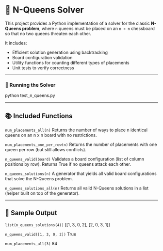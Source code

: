 # 🧠 N-Queens Solver

This project provides a Python implementation of a solver for the classic **N-Queens problem**, where `n` queens must be placed on an `n × n` chessboard so that no two queens threaten each other.

It includes:
- Efficient solution generation using backtracking
- Board configuration validation
- Utility functions for counting different types of placements
- Unit tests to verify correctness

---

### 🔁 Running the Solver

python test_n_queens.py

---

## 📚 Included Functions
```num_placements_all(n)```
Returns the number of ways to place n identical queens on an n x n board with no restrictions.

```num_placements_one_per_row(n)```
Returns the number of placements with one queen per row (but still allows conflicts).

```n_queens_valid(board)```
Validates a board configuration (list of column positions by row). Returns True if no queens attack each other.

```n_queens_solutions(n)```
A generator that yields all valid board configurations that solve the N-Queens problem.

```n_queens_solutions_all(n)```
Returns all valid N-Queens solutions in a list (helper built on top of the generator).

---

 ## 🧪 Sample Output

```list(n_queens_solutions(4))```
[[1, 3, 0, 2], [2, 0, 3, 1]]

```n_queens_valid([1, 3, 0, 2])```
True

```num_placements_all(3)```
84
